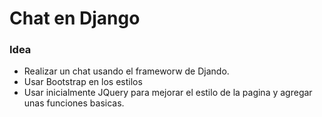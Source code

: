 Chat en Django
======================

### Idea
- Realizar un chat usando el frameworw de Djando.
- Usar Bootstrap en los estilos
- Usar inicialmente JQuery para mejorar el estilo de la pagina y agregar unas funciones basicas.
